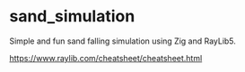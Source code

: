 # sand_simulation

Simple and fun sand falling simulation using Zig and RayLib5.


https://www.raylib.com/cheatsheet/cheatsheet.html
